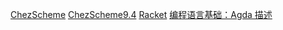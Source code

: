 
[ChezScheme](https://github.com/guenchi/csug)
[ChezScheme9.4](https://github.com/Krysl/csug94cn)
[Racket](https://github.com/OnRoadZy/RacketGuideInChinese)
[编程语言基础：Agda 描述](https://github.com/Agda-zh/PLFA-zh)
